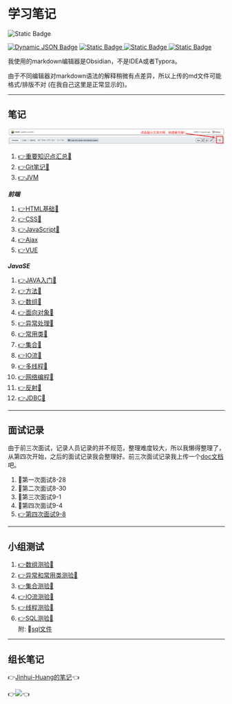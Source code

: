 
# 学习笔记
<img alt="Static Badge" src="https://img.shields.io/badge/language-Java-blue">

<a href="https://github.com/HmEJ"><img alt="Dynamic JSON Badge" src="https://img.shields.io/badge/dynamic/json?url=https%3A%2F%2Fapi.spencerwoo.com%2Fsubstats%2F%3Fsource%3Dgithub%26queryKey%3DHmEJ&query=%24.data.totalSubs&suffix=%20followers&logo=github&label=HmEJ" ></a>
<a href="https://www.instagram.com/j.elmo/"><img alt="Static Badge" src="https://img.shields.io/badge/nothing-fllowme-brightgreen?logo=instagram&logoColor=ffffff&label=j.elmo">
</a>
<a href="https://www.youtube.com/channel/UC7Qfl9xgFGr3hT3zRXqAeEA"><img alt="Static Badge" src="https://img.shields.io/badge/nothing-followme-brightgreen?logo=youtube&logoColor=DC143C&label=j.elmo">
</a>
<a href="https://www.douyin.com/user/MS4wLjABAAAAtanaGDoe_VRcpfRVAsEoYSTvSf4AnjXw2qPgWDvaosw"><img alt="Static Badge" src="https://img.shields.io/badge/%E6%8A%96%E9%9F%B3-%E9%97%9C%E6%B3%A8%E6%88%91-brightgreen?logo=tiktok">
</a>


我使用的markdown编辑器是Obsidian，不是IDEA或者Typora。

由于不同编辑器对markdown语法的解释稍微有点差异，所以上传的md文件可能格式/排版不对 (在我自己这里是正常显示的)。

---

## 笔记

![Alt text](img/Snipaste_2023-09-02_15-52-55.png)

1. [👉重要知识点汇总📕](重要知识点汇总📖.md)
1. [👉Git笔记📖](Git.md)
1. [👉JVM](JVM组成.md)

***前端***

1. [👉HTML基础📖](1-HTML基础.md)
2. [👉CSS📖](2-CSS.md)
11. [👉JavaScript📖](JavaScript.md)
1. [👉Ajax](Ajax.md)
1. [👉VUE](VUE.md)

***JavaSE***

1. [👉JAVA入门📖](3-Java%20SE%20入门.md)
4. [👉方法📖](4-方法.md)
5. [👉数组📖](5-数组.md)
6. [👉面向对象📖](6-面向对象.md)
7. [👉异常处理📖](7-异常处理.md)
8. [👉常用类📖](8-常用类.md)
9. [👉集合📖](9-集合.md)
10. [👉IO流📖](10-IO流.md)
11. [👉多线程📖](11-多线程.md)
12. [👉网络编程📖](12-网络编程.md)
12. [👉反射📖](13-反射.md)
1. [👉JDBC📖](14-JDBC.md)

---
## 面试记录
由于前三次面试，记录人员记录的并不规范，整理难度较大，所以我懒得整理了，从第四次开始，之后的面试记录我会整理好。前三次面试记录我上传一个[doc文档](面试记录.docx)吧。
1. 🚫第一次面试8-28
1. 🚫第二次面试8-30
1. 🚫第三次面试9-1
1. 🚫第四次面试9-4
1. [👉第四次面试9-8](面试记录9-8.md)

---
## 小组测试
1. [👉数组测验💯](面试简单题测试.md)
2. [👉异常和常用类测验💯](模拟测试摸底题.md)
3. [👉集合测验💯](集合中难测试题.md)
4. [👉IO流测验💯](IO流简单测试题.md)
5. [👉线程测验💯](线程简单测试题.md)
1. [👉SQL测验💯](SQL简单测试题.md)       
    附: 💾[sql文件](tb_order.sql)

---
## 组长笔记
👉[Jinhui-Huang的笔记](组长笔记)👈

👉<a href="https://github.com/Jinhui-Huang"><img src="https://img.shields.io/badge/dynamic/json?url=https%3A%2F%2Fapi.spencerwoo.com%2Fsubstats%2F%3Fsource%3Dgithub%26queryKey%3DJinhui-Huang&query=%24.data.totalSubs&suffix=%20followers&logo=github&label=Jinhui-Huang&labelColor=0996AD&color=0786BC)"></a>👈